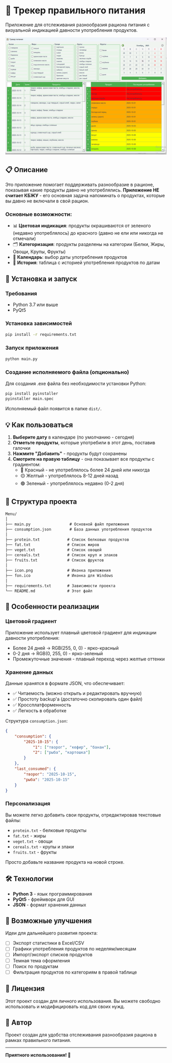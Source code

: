 # 🥗 Трекер правильного питания

Приложение для отслеживания разнообразия рациона питания с визуальной индикацией давности употребления продуктов.

![Трекер питания](screenshot.png)

## 📋 Описание

Это приложение помогает поддерживать разнообразие в рационе, показывая какие продукты давно не употреблялись. **Приложение НЕ считает КБЖУ** - его основная задача напоминать о продуктах, которые вы давно не включали в свой рацион.

### Основные возможности:

- 📊 **Цветовая индикация**: продукты окрашиваются от зеленого (недавно употреблялось) до красного (давно не ели или никогда не отмечали)
- 🗂️ **Категоризация**: продукты разделены на категории (Белки, Жиры, Овощи, Крупы, Фрукты)
- 📅 **Календарь**: выбор даты употребления продуктов
- 📝 **История**: таблица с историей употребления продуктов по датам

## 🚀 Установка и запуск

### Требования

- Python 3.7 или выше
- PyQt5

### Установка зависимостей

```bash
pip install -r requirements.txt
```

### Запуск приложения

```bash
python main.py
```

### Создание исполняемого файла (опционально)

Для создания .exe файла без необходимости установки Python:

```bash
pip install pyinstaller
pyinstaller main.spec
```

Исполняемый файл появится в папке `dist/`.

## 💡 Как пользоваться

1. **Выберите дату** в календаре (по умолчанию - сегодня)
2. **Отметьте продукты**, которые употребили в этот день, поставив галочки
3. **Нажмите "Добавить"** - продукты будут сохранены
4. **Смотрите на правую таблицу** - она показывает все продукты с градиентом:
   - 🔴 Красный - не употреблялось более 24 дней или никогда
   - 🟡 Желтый - употреблялось 8-12 дней назад
   - 🟢 Зеленый - употреблялось недавно (0-2 дня)

## 📁 Структура проекта

```
Menu/
│
├── main.py                 # Основной файл приложения
├── consumption.json        # База данных употребления продуктов
│
├── protein.txt            # Список белковых продуктов
├── fat.txt                # Список жиров
├── veget.txt              # Список овощей
├── cereals.txt            # Список круп и злаков
├── fruits.txt             # Список фруктов
│
├── icon.png               # Иконка приложения
├── fon.ico                # Иконка для Windows
│
├── requirements.txt       # Зависимости проекта
└── README.md              # Этот файл
```

## 🎨 Особенности реализации

### Цветовой градиент

Приложение использует плавный цветовой градиент для индикации давности употребления:
- Более 24 дней → RGB(255, 0, 0) - ярко-красный
- 0-2 дня → RGB(0, 255, 0) - ярко-зеленый
- Промежуточные значения - плавный переход через желтые оттенки

### Хранение данных

Данные хранятся в формате JSON, что обеспечивает:
- ✅ Читаемость (можно открыть и редактировать вручную)
- ✅ Простоту backup'а (достаточно скопировать один файл)
- ✅ Кроссплатформенность
- ✅ Легкость в обработке

Структура `consumption.json`:
```json
{
    "consumption": {
        "2025-10-15": {
            "1": ["творог", "кефир", "банан"],
            "2": ["рыба", "картошка"]
        }
    },
    "last_consumed": {
        "творог": "2025-10-15",
        "рыба": "2025-10-15"
    }
}
```

### Персонализация

Вы можете легко добавить свои продукты, отредактировав текстовые файлы:
- `protein.txt` - белковые продукты
- `fat.txt` - жиры
- `veget.txt` - овощи
- `cereals.txt` - крупы и злаки
- `fruits.txt` - фрукты

Просто добавьте название продукта на новой строке.

## 🛠️ Технологии

- **Python 3** - язык программирования
- **PyQt5** - фреймворк для GUI
- **JSON** - формат хранения данных

## 📝 Возможные улучшения

Идеи для дальнейшего развития проекта:
- [ ] Экспорт статистики в Excel/CSV
- [ ] Графики употребления продуктов по неделям/месяцам
- [ ] Импорт/экспорт списков продуктов
- [ ] Темная тема оформления
- [ ] Поиск по продуктам
- [ ] Фильтрация продуктов по категориям в правой таблице

## 📄 Лицензия

Этот проект создан для личного использования. Вы можете свободно использовать и модифицировать код для своих нужд.

## 👤 Автор

Проект создан для удобства отслеживания разнообразия рациона в рамках правильного питания.

---

**Приятного использования! 🌟**

